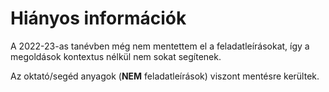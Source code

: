 # Hiányos információk

A 2022-23-as tanévben még nem mentettem el a feladatleírásokat, így a megoldások kontextus nélkül nem sokat segítenek.

Az oktató/segéd anyagok (**NEM** feladatleírások) viszont mentésre kerültek.
